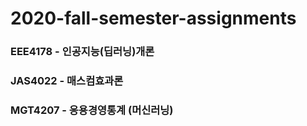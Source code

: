 # 2020-fall-semester-assignments
### EEE4178 - 인공지능(딥러닝)개론
### JAS4022 - 매스컴효과론
### MGT4207 - 응용경영통계 (머신러닝)
